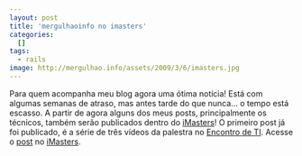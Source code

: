 ```yaml
--- 
layout: post
title: 'mergulhaoinfo no imasters'
categories: 
  []
tags:
  - rails
image: http://mergulhao.info/assets/2009/3/6/imasters.jpg
---
```


Para quem acompanha meu blog agora uma ótima notícia! Está com algumas semanas de atraso, mas antes tarde do que nunca... o tempo está escasso. A partir de agora alguns dos meus posts, principalmente os técnicos, também serão publicados dentro do [iMasters][]! O primeiro post já foi publicado, é a série de três vídeos da palestra no [Encontro de TI][eti]. Acesse o [post][] no [iMasters][].

[iMasters]: http://imasters.com.br
[eti]: http://encontrodeti.com.br
[post]: http://imasters.uol.com.br/artigo/11652/ruby/empreendedorismo_on_rails/
